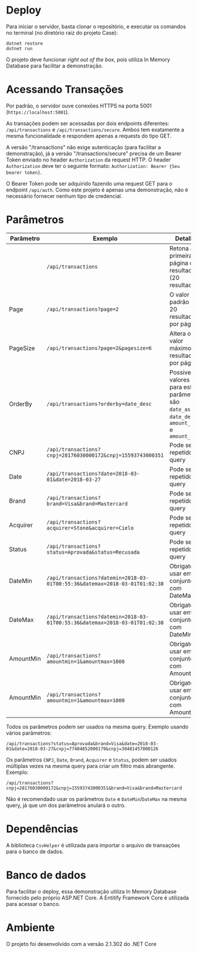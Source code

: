 # Deploy

Para iniciar o servidor, basta clonar o repositório, e executar os comandos no terminal (no diretório raiz do projeto Case):
```
dotnet restore
dotnet run
```
O projeto deve funcionar *right out of the box*, pois utiliza In Memory Database para facilitar a demonstração.

# Acessando Transações

Por padrão, o servidor ouve conexões HTTPS na porta 5001 (`https://localhost:5001`).

As transações podem ser acessadas por dois endpoints diferentes: `/api/transactions` e `/api/transactions/secure`. Ambos tem exatamente a mesma funcionalidade e respondem apenas a requests do tipo GET.

A versão "/transactions" não exige autenticação (para facilitar a demonstração), já a versão "/transactions/secure" precisa de um Bearer Token enviado no header `Authorization` da request HTTP. O header `Authorization` deve ter o seguinte formato: `Authorization: Bearer {Seu bearer token}`.

O Bearer Token pode ser adquirido fazendo uma request GET para o endpoint `/api/auth`. Como este projeto é apenas uma demonstração, não é necessário fornecer nenhum tipo de credencial.

# Parâmetros

|Parâmetro |  Exemplo | Detalhe |
|----------|------|------|
| | `/api/transactions` | Retona a primeira página de resultados (20 resultados) |
| Page | `/api/transactions?page=2` | O valor padrão é de 20 resultados por página |
| PageSize | `/api/transactions?page=2&pagesize=6` | Altera o valor máximo de resultados por página |
| OrderBy | `/api/transactions?orderby=date_desc` | Possíveis valores para este parâmetro são `date_asc`, `date_desc`, `amount_asc` e `amount_desc` |
| CNPJ | `/api/transactions?cnpj=28176030000172&cnpj=15593743000351` | Pode ser repetido na query |
| Date | `/api/transactions?date=2018-03-01&date=2018-03-27` | Pode ser repetido na query |
| Brand |  `/api/transactions?brand=Visa&brand=Mastercard` | Pode ser repetido na query |
| Acquirer | `/api/transactions?acquirer=Stone&acquirer=Cielo` | Pode ser repetido na query |
| Status | `/api/transactions?status=Aprovada&status=Recusada` | Pode ser repetido na query |
| DateMin | `/api/transactions?datemin=2018-03-01T00:55:36&datemax=2018-03-01T01:02:38` | Obrigatório usar em conjunto com DateMax |
| DateMax | `/api/transactions?datemin=2018-03-01T00:55:36&datemax=2018-03-01T01:02:38` | Obrigatório usar em conjunto com DateMin |
| AmountMin | `/api/transactions?amountmin=1&amountmax=1000` | Obrigatório usar em conjunto com AmountMax |
| AmountMin | `/api/transactions?amountmin=1&amountmax=1000` | Obrigatório usar em conjunto com AmountMin |

Todos os parâmetros podem ser usados na mesma query. Exemplo usando vários parâmetros:

`/api/transactions?status=Aprovada&brand=Visa&date=2018-03-01&date=2018-03-27&cnpj=77404852000179&cnpj=30481457000126`

Os parâmetros `CNPJ`, `Date`, `Brand`, `Acquirer` e `Status`, podem ser usados múltiplas vezes na mesma query para criar um filtro mais abrangente. Exemplo:

`/api/transactions?cnpj=28176030000172&cnpj=15593743000351&brand=Visa&brand=Mastercard`

Não é recomendado usar os parâmetros `Date` e `DateMin`/`DateMax` na mesma query, já que um dos parâmetros anulará o outro.

# Dependências

A biblioteca `CsvHelper` é utilizada para importar o arquivo de transações para o banco de dados.

# Banco de dados

Para facilitar o deploy, essa demonstração utiliza In Memory Database fornecido pelo próprio ASP.NET Core. A Entitify Framework Core é utilizada para acessar o banco.

# Ambiente

O projeto foi desenvolvido com a versão 2.1.302 do .NET Core
